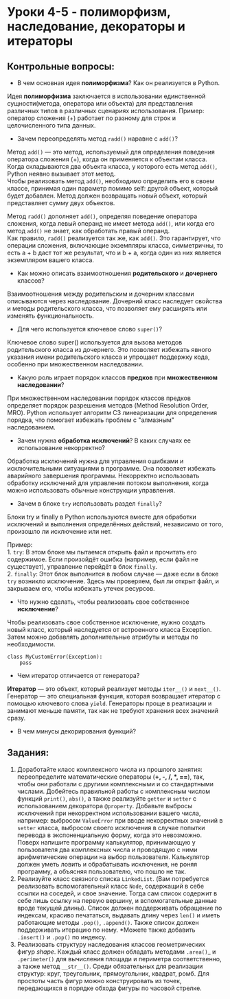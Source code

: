 # Уроки 4-5 - полиморфизм, наследование, декораторы и итераторы
## Контрольные вопросы:
- В чем основная идея __полиморфизма__? Как он реализуется в Python.

Идея __полиморфизма__ заключается в использовании единственной сущности(метода, оператора или объекта) для представления различных типов в различных сценариях использования.
Пример: оператор сложения (+) работает по разному для строк и целочисленного типа данных.

- Зачем переопределять метод `radd()` наравне с 
`add()`?

Метод `add()` — это метод, используемый для определения поведения оператора сложения (+), когда он применяется к объектам класса. Когда складываются два объекта класса, у которого есть метод `add()`, Python неявно вызывает этот метод.
<br>Чтобы реализовать метод `add()`, необходимо определить его в своем классе, принимая один параметр помимо self: другой объект, который будет добавлен. Метод должен возвращать новый объект, который представляет сумму двух объектов.

Метод `radd()` дополняет `add()`, определяя поведение оператора сложения, когда левый операнд не имеет метода `add()`, или когда его метод `add()` не знает, как обработать правый операнд.
<br>Как правило, `radd()` реализуется так же, как `add()`. Это гарантирует, что операции сложения, включающие экземпляры класса, симметричны, то есть a + b даст тот же результат, что и b + a, когда один из них является экземпляром вашего класса.

- Как можно описать взаимоотношения 
__родительского__ и __дочернего__ классов?

Взаимоотношения между родительским и дочерним классами описываются через наследование. Дочерний класс наследует свойства и методы родительского класса, что позволяет ему расширять или изменять функциональность.

- Для чего используется ключевое 
слово `super()`?

Ключевое слово super() используется для вызова методов родительского класса из дочернего. Это позволяет избежать явного указания имени родительского класса и упрощает поддержку кода, особенно при множественном наследовании.

- Какую роль играет порядок классов __предков__
при __множественном наследовании__?

При множественном наследовании порядок классов предков определяет порядок разрешения методов (Method Resolution Order, MRO). Python использует алгоритм C3 линеаризации для определения порядка, что помогает избежать проблем с "алмазным" наследованием.

- Зачем нужна __обработка исключений__? В каких 
случаях ее использование некорректно?

Обработка исключений нужна для управления ошибками и исключительными ситуациями в программе. Она позволяет избежать аварийного завершения программы. Некорректно использовать обработку исключений для управления потоком выполнения, когда можно использовать обычные конструкции управления.

- Зачем в блоке `try` использовать раздел
`finally`?

Блоки try и finally в Python используются вместе для обработки исключений и выполнения определённых действий, независимо от того, произошло ли исключение или нет. 

Пример:
<br> 1. `try`: В этом блоке мы пытаемся открыть файл и прочитать его содержимое. Если произойдёт ошибка (например, если файл не существует), управление перейдёт в блок `finally`.
<br>2. `finally`: Этот блок выполнится в любом случае — даже если в блоке `try` возникло исключение. Здесь мы проверяем, был ли открыт файл, и закрываем его, чтобы избежать утечек ресурсов.

- Что нужно сделать, чтобы реализовать 
свое собственное __исключение__?

Чтобы реализовать свое собственное исключение, нужно создать новый класс, который наследуется от встроенного класса Exception. Затем можно добавлять дополнительные атрибуты и методы по необходимости.
```
class MyCustomError(Exception):
    pass
```
- Чем итератор отличается от генератора?

__Итератор__ — это объект, который реализует методы `iter__()` и `next__()`. Генератор — это специальная функция, которая возвращает итератор с помощью ключевого слова `yield`. Генераторы проще в реализации и занимают меньше памяти, так как не требуют хранения всех значений сразу.

- В чем минусы декорирования функций?


## Задания:
1) Доработайте класс комплексного числа из прошлого 
занятия: переопределите математические 
операторы (__+, -, /, *, ==__), так, чтобы они
работали с другими комплексными и со стандартными
числами. Добейтесь правильной работы с комплексным 
числом функций `print()`, `abs()`, а также
реализуйте `getter` и `setter` 
с использованием декоратора `@property`. Добавьте 
выбросы исключений при некорректном использовании 
вашего числа, например: выбросом `ValueError` при вводе 
некорректных значений в `setter` класса, выбросом своего исключения в 
случае попытки перевода в экспоненциальную 
форму, когда это невозможно. Поверх напишите программу 
калькулятор, принимающую у пользователя два комплексных
числа и проводящую с ними арифметические операции на
выбор пользователя. Калькулятор должен уметь ловить и 
обрабатывать исключения, не роняя программу,
а объясняя пользователю, что пошло не так.
2) Реализуйте класс связного списка `LinkedList`. 
(Вам потребуется реализовать вспомогательный класс `Node`,
содержащий в себе ссылки на соседей, и свое значение. Тогда
сам список содержит в себе лишь ссылку на первую вершину,
и вспомогательные данные вроде текущей длины). Список 
должен поддерживать обращение по индексам, красиво печататься,
выдавать длину через `len()` и иметь работающие методы
`.pop()`, `.append()`. Также список должен поддерживать
итерацию по нему. *Можете также добавить `.insert()` и 
`.pop()` по индексу.
3) Реализовать структуру наследования классов 
геометрических фигур *shape*. Каждый 
класс должен обладать методами `.area()`_ и 
`.perimeter()` для вычисления площади и 
периметра соответственно, а также метод `__str__()`. Среди обязательных для 
реализации структур: круг, треугольник, 
прямоугольник, квадрат, ромб. Для простоты часть фигур
можно конструировать из точек, 
передающихся в порядке обхода фигуры по 
часовой стрелке.
